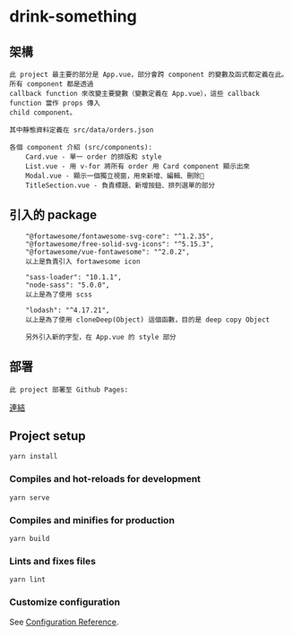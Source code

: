 # drink-something

## 架構
```
此 project 最主要的部分是 App.vue，部分會跨 component 的變數及函式都定義在此。所有 component 都是透過
callback function 來改變主要變數（變數定義在 App.vue），這些 callback function 當作 props 傳入
child component。

其中靜態資料定義在 src/data/orders.json

各個 component 介紹 (src/components):
    Card.vue - 單一 order 的排版和 style
    List.vue - 用 v-for 將所有 order 用 Card component 顯示出來
    Modal.vue - 顯示一個獨立視窗，用來新增、編輯、刪除
    TitleSection.vue - 負責標題、新增按鈕、排列選單的部分
```
## 引入的 package
```
    "@fortawesome/fontawesome-svg-core": "^1.2.35",
    "@fortawesome/free-solid-svg-icons": "^5.15.3",
    "@fortawesome/vue-fontawesome": "^2.0.2",
    以上是負責引入 fortawesome icon

    "sass-loader": "10.1.1",
    "node-sass": "5.0.0",
    以上是為了使用 scss 

    "lodash": "^4.17.21",
    以上是為了使用 cloneDeep(Object) 這個函數，目的是 deep copy Object

    另外引入新的字型，在 App.vue 的 style 部分
```

## 部署
```
此 project 部署至 Github Pages:
```
[連結](https://dawsonchang.github.io/drink-something/)


## Project setup
```
yarn install
```

### Compiles and hot-reloads for development
```
yarn serve
```

### Compiles and minifies for production
```
yarn build
```

### Lints and fixes files
```
yarn lint
```

### Customize configuration
See [Configuration Reference](https://cli.vuejs.org/config/).
